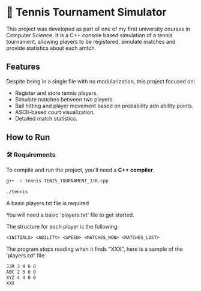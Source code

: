 # 🎾 Tennis Tournament Simulator

This project was developed as part of one of my first university courses in Computer Science. It is a C++ console based simulation of a tennis tournament, allowing players to be registered, simulate matches and provide statistics about each amtch.

## Features

Despite being in a single file with no modularization, this project focused on:

- Register and store tennis players.
- Simulate matches between two players.
- Ball hitting and player movement based on probability adn ability points.
- ASCII-based court visualization.
- Detailed match statistics.

## How to Run

### 🛠️ Requirements

To compile and run the project, you'll need a **C++ compiler**.

```bash
g++ -o tennis TENIS_TOURNAMENT_JJR.cpp

./tennis
```

A basic players.txt file is required

You will need a basic 'players.txt' file to get started.

The structure for each player is the following:

```txt
<INITIALS> <ABILITY> <SPEED> <MATCHES_WON> <MATCHES_LOST>
```

The program stops reading when it finds "XXX", here is a sample of the 'players.txt' file:

```txt
JJR 3 4 0 0
ABC 2 3 0 0
XYZ 4 4 0 0
XXX
```



